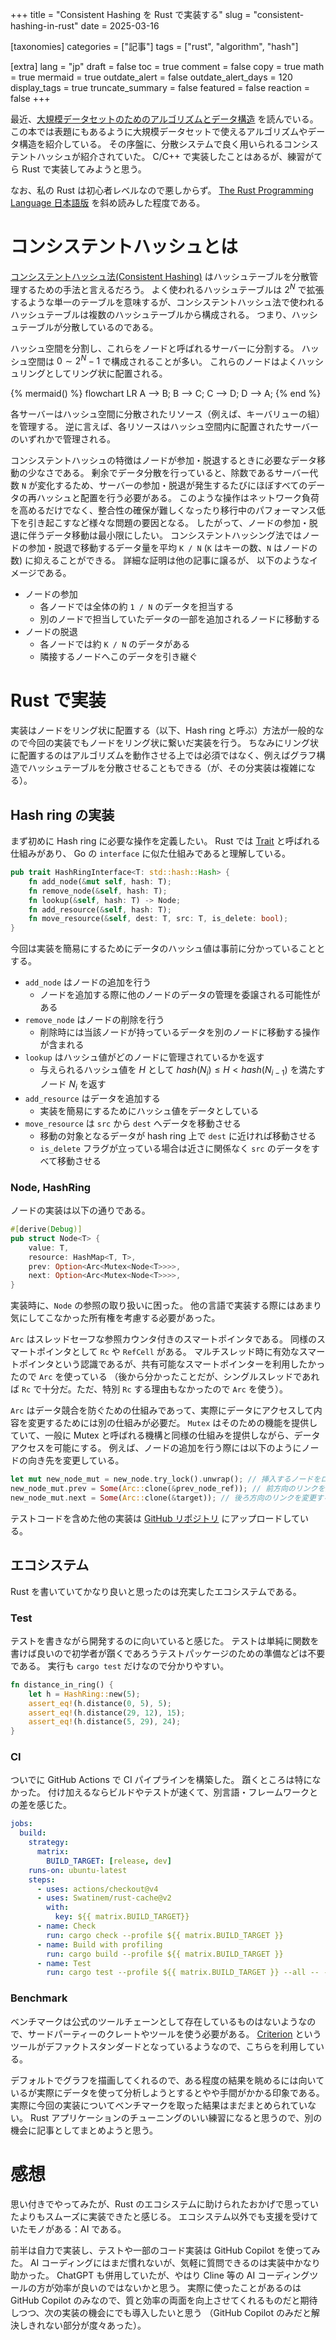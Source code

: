 +++
title = "Consistent Hashing を Rust で実装する"
slug = "consistent-hashing-in-rust"
date = 2025-03-16

[taxonomies]
categories = ["記事"]
tags = ["rust", "algorithm", "hash"]

[extra]
lang = "jp"
draft = false
toc = true
comment = false
copy = true
math = true
mermaid = true
outdate_alert = false
outdate_alert_days = 120
display_tags = true
truncate_summary = false
featured = false
reaction = false
+++

最近、[大規模データセットのためのアルゴリズムとデータ構造](https://book.mynavi.jp/ec/products/detail/id=143918) を読んでいる。
この本では表題にもあるように大規模データセットで使えるアルゴリズムやデータ構造を紹介している。
その序盤に、分散システムで良く用いられるコンシステントハッシュが紹介されていた。
C/C++ で実装したことはあるが、練習がてら Rust で実装してみようと思う。

なお、私の Rust は初心者レベルなので悪しからず。
[The Rust Programming Language 日本語版](https://doc.rust-jp.rs/book-ja/) を斜め読みした程度である。

# コンシステントハッシュとは

[コンシステントハッシュ法(Consistent Hashing)](https://en.wikipedia.org/wiki/Consistent_hashing) はハッシュテーブルを分散管理するための手法と言えるだろう。
よく使われるハッシュテーブルは $2^N$ で拡張するような単一のテーブルを意味するが、コンシステントハッシュ法で使われるハッシュテーブルは複数のハッシュテーブルから構成される。
つまり、ハッシュテーブルが分散しているのである。

ハッシュ空間を分割し、これらをノードと呼ばれるサーバーに分割する。
ハッシュ空間は $0 \sim 2^N - 1$ で構成されることが多い。
これらのノードはよくハッシュリングとしてリング状に配置される。


{% mermaid() %}
flowchart LR
    A --> B;
    B --> C;
    C --> D;
    D --> A;
{% end %}

各サーバーはハッシュ空間に分散されたリソース（例えば、キーバリューの組）を管理する。
逆に言えば、各リソースはハッシュ空間内に配置されたサーバーのいずれかで管理される。

コンシステントハッシュの特徴はノードが参加・脱退するときに必要なデータ移動の少なさである。
剰余でデータ分散を行っていると、除数であるサーバー代数 `N` が変化するため、サーバーの参加・脱退が発生するたびにほぼすべてのデータの再ハッシュと配置を行う必要がある。
このような操作はネットワーク負荷を高めるだけでなく、整合性の確保が難しくなったり移行中のパフォーマンス低下を引き起こすなど様々な問題の要因となる。
したがって、ノードの参加・脱退に伴うデータ移動は最小限にしたい。
コンシステントハッシング法ではノードの参加・脱退で移動するデータ量を平均 `K / N` (`K` はキーの数、`N` はノードの数) に抑えることができる。
詳細な証明は他の記事に譲るが、 以下のようなイメージである。
- ノードの参加
    - 各ノードでは全体の約 `1 / N` のデータを担当する
    - 別のノードで担当していたデータの一部を追加されるノードに移動する
- ノードの脱退
    - 各ノードでは約 `K / N` のデータがある
    - 隣接するノードへこのデータを引き継ぐ

# Rust で実装

実装はノードをリング状に配置する（以下、Hash ring と呼ぶ）方法が一般的なので今回の実装でもノードをリング状に繋いだ実装を行う。
ちなみにリング状に配置するのはアルゴリズムを動作させる上では必須ではなく、例えばグラフ構造でハッシュテーブルを分散させることもできる（が、その分実装は複雑になる）。

## Hash ring の実装

まず初めに Hash ring に必要な操作を定義したい。
Rust では [Trait](https://doc.rust-jp.rs/book-ja/ch10-02-traits.html) と呼ばれる仕組みがあり、 Go の `interface` に似た仕組みであると理解している。

```rust
pub trait HashRingInterface<T: std::hash::Hash> {
    fn add_node(&mut self, hash: T);
    fn remove_node(&self, hash: T);
    fn lookup(&self, hash: T) -> Node;
    fn add_resource(&self, hash: T);
    fn move_resource(&self, dest: T, src: T, is_delete: bool);
}
```

今回は実装を簡易にするためにデータのハッシュ値は事前に分かっていることとする。
- `add_node` はノードの追加を行う
    - ノードを追加する際に他のノードのデータの管理を委譲される可能性がある
- `remove_node` はノードの削除を行う
    - 削除時には当該ノードが持っているデータを別のノードに移動する操作が含まれる
- `lookup` はハッシュ値がどのノードに管理されているかを返す
    - 与えられるハッシュ値を $H$ として $hash(N_{i}) \le H < hash(N_{i-1})$ を満たすノード $N_{i}$ を返す
- `add_resource` はデータを追加する
    - 実装を簡易にするためにハッシュ値をデータとしている
- `move_resource` は `src` から `dest` へデータを移動させる
    - 移動の対象となるデータが hash ring 上で `dest` に近ければ移動させる
    - `is_delete` フラグが立っている場合は近さに関係なく `src` のデータをすべて移動させる

### Node, HashRing

ノードの実装は以下の通りである。

```rust
#[derive(Debug)]
pub struct Node<T> {
    value: T,
    resource: HashMap<T, T>,
    prev: Option<Arc<Mutex<Node<T>>>>,
    next: Option<Arc<Mutex<Node<T>>>>,
}
```

実装時に、`Node` の参照の取り扱いに困った。
他の言語で実装する際にはあまり気にしてこなかった所有権を考慮する必要があった。

`Arc` はスレッドセーフな参照カウンタ付きのスマートポインタである。
同様のスマートポインタとして `Rc` や `RefCell` がある。
マルチスレッド時に有効なスマートポインタという認識であるが、共有可能なスマートポインターを利用したかったので `Arc` を使っている
（後から分かったことだが、シングルスレッドであれば `Rc` で十分だ。ただ、特別 `Rc` する理由もなかったので `Arc` を使う）。

`Arc` はデータ競合を防ぐための仕組みであって、実際にデータにアクセスして内容を変更するためには別の仕組みが必要だ。
`Mutex` はそのための機能を提供していて、一般に Mutex と呼ばれる機構と同様の仕組みを提供しながら、データアクセスを可能にする。
例えば、ノードの追加を行う際には以下のようにノードの向き先を変更している。

```rust
let mut new_node_mut = new_node.try_lock().unwrap(); // 挿入するノードをロック、データ操作が可能になる
new_node_mut.prev = Some(Arc::clone(&prev_node_ref)); // 前方向のリンクを変更する
new_node_mut.next = Some(Arc::clone(&target)); // 後ろ方向のリンクを変更する
```

テストコードを含めた他の実装は [GitHub リポジトリ](https://github.com/donkomura/hash_bench/blob/main/src/hash_ring.rs) にアップロードしている。

## エコシステム

Rust を書いていてかなり良いと思ったのは充実したエコシステムである。

### Test

テストを書きながら開発するのに向いていると感じた。
テストは単純に関数を書けば良いので初学者が躓くであろうテストパッケージのための準備などは不要である。
実行も `cargo test` だけなので分かりやすい。

```rust
fn distance_in_ring() {
    let h = HashRing::new(5);
    assert_eq!(h.distance(0, 5), 5);
    assert_eq!(h.distance(29, 12), 15);
    assert_eq!(h.distance(5, 29), 24);
}
```

### CI

ついでに GitHub Actions で CI パイプラインを構築した。
躓くところは特になかった。
付け加えるならビルドやテストが速くて、別言語・フレームワークとの差を感じた。

```yaml
jobs:
  build:
    strategy:
      matrix:
        BUILD_TARGET: [release, dev]
    runs-on: ubuntu-latest
    steps:
      - uses: actions/checkout@v4
      - uses: Swatinem/rust-cache@v2
        with:
          key: ${{ matrix.BUILD_TARGET}}
      - name: Check
        run: cargo check --profile ${{ matrix.BUILD_TARGET }}
      - name: Build with profiling
        run: cargo build --profile ${{ matrix.BUILD_TARGET }}
      - name: Test
        run: cargo test --profile ${{ matrix.BUILD_TARGET }} --all -- --nocapture
```

### Benchmark

ベンチマークは公式のツールチェーンとして存在しているものはないようなので、サードパーティーのクレートやツールを使う必要がある。
[Criterion](https://github.com/bheisler/criterion.rs) というツールがデファクトスタンダードとなっているようなので、こちらを利用している。

デフォルトでグラフを描画してくれるので、ある程度の結果を眺めるには向いているが実際にデータを使って分析しようとするとやや手間がかかる印象である。
実際に今回の実装についてベンチマークを取った結果はまだまとめられていない。
Rust アプリケーションのチューニングのいい練習になると思うので、別の機会に記事としてまとめようと思う。

# 感想

思い付きでやってみたが、Rust のエコシステムに助けられたおかげで思っていたよりもスムーズに実装できたと感じる。
エコシステム以外でも支援を受けていたモノがある：AI である。

前半は自力で実装し、テストや一部のコード実装は GitHub Copilot を使ってみた。
AI コーディングにはまだ慣れないが、気軽に質問できるのは実装中かなり助かった。
ChatGPT も併用していたが、やはり Cline 等の AI コーディングツールの方が効率が良いのではないかと思う。
実際に使ったことがあるのは GitHub Copilot のみなので、質と効率の両面を向上させてくれるものだと期待しつつ、次の実装の機会にでも導入したいと思う
（GitHub Copilot のみだと解決しきれない部分が度々あった）。
